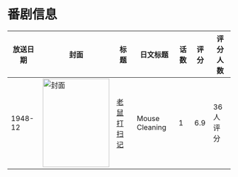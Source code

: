 # 番剧信息

|放送日期|封面|标题|日文标题|话数|评分|评分人数|
|---|---|---|---|---|---|---|
|1948-12|<img src="//lain.bgm.tv/pic/cover/c/8c/a8/275350_sVqSM.jpg" alt="封面" style="width:150px;height:200px;object-fit:cover;">|[老鼠打扫记](https://bangumi.tv/subject/275350)|Mouse Cleaning|1|6.9|36人评分|
